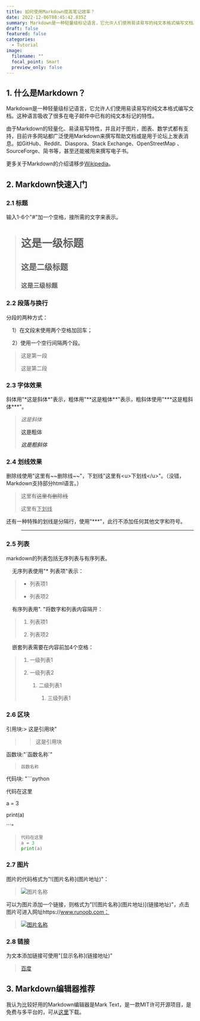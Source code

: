 ```yaml
---
title: 如何使用Markdown提高笔记效率？
date: 2022-12-06T08:45:42.835Z
summary: Markdown是一种轻量级标记语言，它允许人们使用易读易写的纯文本格式编写文档。这种语言吸收了很多在电子邮件中已有的纯文本标记的特性。
draft: false
featured: false
categories:
  - Tutorial
image:
  filename: ""
  focal_point: Smart
  preview_only: false
---
```

## 1. 什么是Markdown？

Markdown是一种轻量级标记语言，它允许人们使用易读易写的纯文本格式编写文档。这种语言吸收了很多在电子邮件中已有的纯文本标记的特性。

由于Markdown的轻量化、易读易写特性，并且对于图片，图表、数学式都有支持，目前许多网站都广泛使用Markdown来撰写帮助文档或是用于论坛上发表消息。如GitHub、Reddit、Diaspora、Stack Exchange、OpenStreetMap 、SourceForge、简书等，甚至还能被用来撰写电子书。

更多关于Markdown的介绍请移步[Wikipedia](https://zh.wikipedia.org/wiki/Markdown)。

## 2. Markdown快速入门

### 2.1 标题

输入1-6个"#"加一个空格，接所需的文字来表示。

> # 这是一级标题
> 
> ## 这是二级标题
> 
> ### 这是三级标题

### 2.2 段落与换行

分段的两种方式：

    1）在文段末使用两个空格加回车；

    2）使用一个空行间隔两个段。

> 这是第一段
> 
> 这是第二段

### 2.3 字体效果

斜体用"\*这是斜体\*"表示，粗体用"\*\*这是粗体\*\*"表示，粗斜体使用"\*\*\*这是粗斜体\*\*\*"。

> *这是斜体*
> 
> **这是粗体**
> 
> ***这是粗斜体***

### 2.4 划线效果

删除线使用"这里有\~\~删除线\~\~"，下划线"这里有\<u\>下划线\</u\>"。（没错，Markdown支持部分html语言。）

> 这里有~~这里有删除线~~
> 
> 这里有<u>下划线</u>

还有一种特殊的划线是分隔行，使用"\*\*\*"，此行不添加任何其他文字和符号。

> ---

### 2.5 列表

markdown的列表包括无序列表与有序列表。

    无序列表使用"\* 列表项"表示：

> - 列表项1
>   
> - 列表项2

    有序列表用". "将数字和列表内容隔开：

> 1. 列表项1
>   
> 2. 列表项2

    嵌套列表需要在内容前加4个空格：

> 1. 一级列表1
>   
> 2. 一级列表2
>   
>     1. 二级列表1
>     
>        1. 三级列表1

### 2.6 区块

引用块\:\> 这是引用块"
> > 这是引用块

函数块\:"\`函数名称\`"
> `函数名称`

代码块﻿\:
"\`\`\`python

代码在这里

a = 3

print(a)

\`\`\`"
> ```python
> 代码在这里
> a = 3
> print(a)
> ```


### 2.7 图片

图片的代码格式为"\!\[图片名称\]\(图片地址\)"：

> ![图片名称](https://static.runoob.com/images/runoob-logo.png)

可以为图片添加一个链接，则格式为"\[\!\[图片名称\]\(图片地址\)\]\(链接地址\)"，点击图片可进入网址https://www.runoob.com：

> [![图片名称](http://static.runoob.com/images/runoob-logo.png)](https://www.runobb.com)

### 2.8 链接

为文本添加链接可使用"\[显示名称\]\(链接地址\)"

> [百度](https://www.baidu.com)

## 3. Markdown编辑器推荐

我认为比较好用的Markdown编辑器是Mark Text，是一款MIT许可开源项目，是免费与多平台的，可从[这里](https://github.com/marktext/marktext)下载。